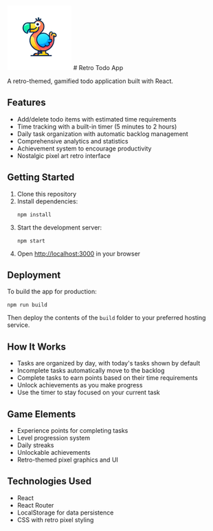 <img src="dodo.png" alt="DODO" width="150"/>
# Retro Todo App

A retro-themed, gamified todo application built with React.

## Features

- Add/delete todo items with estimated time requirements
- Time tracking with a built-in timer (5 minutes to 2 hours)
- Daily task organization with automatic backlog management
- Comprehensive analytics and statistics
- Achievement system to encourage productivity
- Nostalgic pixel art retro interface

## Getting Started

1. Clone this repository
2. Install dependencies:
   ```
   npm install
   ```
3. Start the development server:
   ```
   npm start
   ```
4. Open [http://localhost:3000](http://localhost:3000) in your browser

## Deployment

To build the app for production:

```
npm run build
```

Then deploy the contents of the `build` folder to your preferred hosting service.

## How It Works

- Tasks are organized by day, with today's tasks shown by default
- Incomplete tasks automatically move to the backlog
- Complete tasks to earn points based on their time requirements
- Unlock achievements as you make progress
- Use the timer to stay focused on your current task

## Game Elements

- Experience points for completing tasks
- Level progression system
- Daily streaks
- Unlockable achievements
- Retro-themed pixel graphics and UI

## Technologies Used

- React
- React Router
- LocalStorage for data persistence
- CSS with retro pixel styling